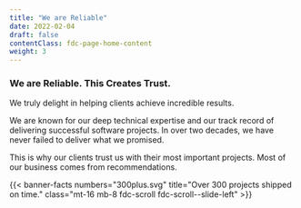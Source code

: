 ```yaml
---
title: "We are Reliable"
date: 2022-02-04
draft: false
contentClass: fdc-page-home-content
weight: 3
---
```


### We are Reliable. This Creates Trust.

We truly delight in helping clients achieve incredible results.

We are known for our deep technical expertise and our track record of delivering successful software projects. In over two decades, we have never failed to deliver what we promised.

This is why our clients trust us with their most important projects. Most of our business comes from recommendations.

{{< banner-facts numbers="300plus.svg" title="Over 300 projects shipped on time." class="mt-16 mb-8 fdc-scroll fdc-scroll--slide-left" >}}